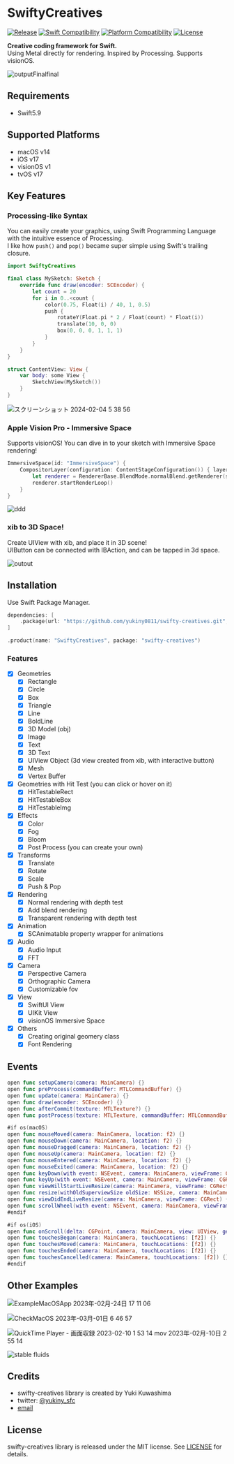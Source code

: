 # SwiftyCreatives

[![Release](https://img.shields.io/github/v/release/yukiny0811/swifty-creatives)](https://github.com/yukiny0811/swifty-creatives/releases/latest)
[![Swift Compatibility](https://img.shields.io/endpoint?url=https%3A%2F%2Fswiftpackageindex.com%2Fapi%2Fpackages%2Fyukiny0811%2Fswifty-creatives%2Fbadge%3Ftype%3Dswift-versions)](https://swiftpackageindex.com/yukiny0811/swifty-creatives)
[![Platform Compatibility](https://img.shields.io/endpoint?url=https%3A%2F%2Fswiftpackageindex.com%2Fapi%2Fpackages%2Fyukiny0811%2Fswifty-creatives%2Fbadge%3Ftype%3Dplatforms)](https://swiftpackageindex.com/yukiny0811/swifty-creatives)
[![License](https://img.shields.io/github/license/yukiny0811/swifty-creatives)](https://github.com/yukiny0811/swifty-creatives/blob/main/LICENSE)

__Creative coding framework for Swift.__   
Using Metal directly for rendering. Inspired by Processing. Supports visionOS.    

![outputFinalfinal](https://github.com/yukiny0811/swifty-creatives/assets/28947703/52d2d3f5-f69b-48f0-b77f-5db910615010)

## Requirements

- Swift5.9

## Supported Platforms

- macOS v14
- iOS v17
- visionOS v1
- tvOS v17

## Key Features

### Processing-like Syntax

You can easily create your graphics, using Swift Programming Language with the intuitive essence of Processing.    
I like how ```push()``` and ```pop()``` became super simple using Swift's trailing closure.

```.swift
import SwiftyCreatives

final class MySketch: Sketch {
    override func draw(encoder: SCEncoder) {
        let count = 20
        for i in 0..<count {
            color(0.75, Float(i) / 40, 1, 0.5)
            push {
                rotateY(Float.pi * 2 / Float(count) * Float(i))
                translate(10, 0, 0)
                box(0, 0, 0, 1, 1, 1)
            }
        }
    }
}

struct ContentView: View {
    var body: some View {
        SketchView(MySketch())
    }
}
```
![スクリーンショット 2024-02-04 5 38 56](https://github.com/yukiny0811/swifty-creatives/assets/28947703/1d506879-6b23-460f-b7de-eb8a379bf2d1)

### Apple Vision Pro - Immersive Space

Supports visionOS! You can dive in to your sketch with Immersive Space rendering!

```.swift
ImmersiveSpace(id: "ImmersiveSpace") {
    CompositorLayer(configuration: ContentStageConfiguration()) { layerRenderer in
        let renderer = RendererBase.BlendMode.normalBlend.getRenderer(sketch: SampleSketch(), layerRenderer: layerRenderer)
        renderer.startRenderLoop()
    }
}
```

![ddd](https://github.com/yukiny0811/swifty-creatives/assets/28947703/e700c630-9f49-4f2e-99be-8963484edcc2)


### xib to 3D Space!

Create UIView with xib, and place it in 3D scene!    
UIButton can be connected with IBAction, and can be tapped in 3d space.

![outout](https://github.com/yukiny0811/swifty-creatives/assets/28947703/fbee6220-13f6-42d3-accf-3f43270d7251)

## Installation

Use Swift Package Manager.

```.swift
dependencies: [
    .package(url: "https://github.com/yukiny0811/swifty-creatives.git", branch: "main")
]
```
```.swift
.product(name: "SwiftyCreatives", package: "swifty-creatives")
```

### Features
- [x] Geometries
    - [x] Rectangle
    - [x] Circle
    - [x] Box
    - [x] Triangle
    - [x] Line
    - [x] BoldLine
    - [x] 3D Model (obj)
    - [x] Image
    - [x] Text
    - [x] 3D Text
    - [x] UIView Object (3d view created from xib, with interactive button)
    - [x] Mesh
    - [x] Vertex Buffer
- [x] Geometries with Hit Test (you can click or hover on it)
    - [x] HitTestableRect
    - [x] HitTestableBox
    - [x] HitTestableImg
- [x] Effects
    - [x] Color
    - [x] Fog
    - [x] Bloom
    - [x] Post Process (you can create your own)
- [x] Transforms
    - [x] Translate
    - [x] Rotate
    - [x] Scale
    - [x] Push & Pop
- [x] Rendering
    - [x] Normal rendering with depth test
    - [x] Add blend rendering
    - [x] Transparent rendering with depth test
- [x] Animation
    - [x] SCAnimatable property wrapper for animations
- [x] Audio
    - [x] Audio Input
    - [x] FFT
- [x] Camera
    - [x] Perspective Camera
    - [x] Orthographic Camera
    - [x] Customizable fov
- [x] View
    - [x] SwiftUI View
    - [x] UIKit View
    - [x] visionOS Immersive Space
- [x] Others
    - [x] Creating original geomery class
    - [x] Font Rendering

## Events
```.swift
open func setupCamera(camera: MainCamera) {}
open func preProcess(commandBuffer: MTLCommandBuffer) {}
open func update(camera: MainCamera) {}
open func draw(encoder: SCEncoder) {}
open func afterCommit(texture: MTLTexture?) {}
open func postProcess(texture: MTLTexture, commandBuffer: MTLCommandBuffer) {}

#if os(macOS)
open func mouseMoved(camera: MainCamera, location: f2) {}
open func mouseDown(camera: MainCamera, location: f2) {}
open func mouseDragged(camera: MainCamera, location: f2) {}
open func mouseUp(camera: MainCamera, location: f2) {}
open func mouseEntered(camera: MainCamera, location: f2) {}
open func mouseExited(camera: MainCamera, location: f2) {}
open func keyDown(with event: NSEvent, camera: MainCamera, viewFrame: CGRect) {}
open func keyUp(with event: NSEvent, camera: MainCamera, viewFrame: CGRect) {}
open func viewWillStartLiveResize(camera: MainCamera, viewFrame: CGRect) {}
open func resize(withOldSuperviewSize oldSize: NSSize, camera: MainCamera, viewFrame: CGRect) {}
open func viewDidEndLiveResize(camera: MainCamera, viewFrame: CGRect) {}
open func scrollWheel(with event: NSEvent, camera: MainCamera, viewFrame: CGRect) {}
#endif

#if os(iOS)
open func onScroll(delta: CGPoint, camera: MainCamera, view: UIView, gestureRecognizer: UIPanGestureRecognizer) {}
open func touchesBegan(camera: MainCamera, touchLocations: [f2]) {}
open func touchesMoved(camera: MainCamera, touchLocations: [f2]) {}
open func touchesEnded(camera: MainCamera, touchLocations: [f2]) {}
open func touchesCancelled(camera: MainCamera, touchLocations: [f2]) {}
#endif
```

## Other Examples

![ExampleMacOSApp 2023年-02月-24日 17 11 06](https://user-images.githubusercontent.com/28947703/221126530-c362018e-325c-4747-8e57-c5e18ab7085d.gif)

![CheckMacOS 2023年-03月-01日 6 46 57](https://user-images.githubusercontent.com/28947703/221993495-7840a9e0-4de7-4c6c-8fef-ef3b9f53677f.gif)

![QuickTime Player - 画面収録 2023-02-10 1 53 14 mov 2023年-02月-10日 2 55 14](https://user-images.githubusercontent.com/28947703/217897685-7a83bedf-5624-45e2-b566-9a05aab7c103.gif)

![stable fluids](https://user-images.githubusercontent.com/28947703/210088675-e4605442-db10-4620-b154-0fd4288c1445.gif)

## Credits
- swifty-creatives library is created by Yuki Kuwashima
- twitter: [@yukiny_sfc](https://twitter.com/yukiny_sfc)
- [email](yukiny0811@gmail.com)

## License
swifty-creatives library is released under the MIT license. See [LICENSE](https://github.com/yukiny0811/swifty-creatives/blob/main/LICENSE) for details.

